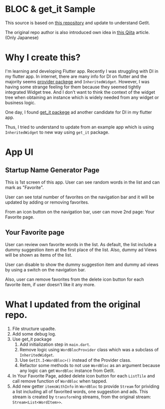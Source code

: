 # BLOC & get_it Sample

This source is based on [this repository](https://github.com/sensuikan1973/Flutter_RxDart_GetStarted) and update to understand GetIt.

The original repo author is also introduced own idea in [this Qiita](https://qiita.com/sensuikan1973/items/64f1a6235bd8ecaf9067) article. (Only Japanese)


# Why I create this?

I'm learning and developing Flutter app. Recently I was struggling with DI in my flutter app. In internet, there are many info for DI on flutter and the majority seems [provider packege](https://pub.dev/packages/provider) and `InheritedWidget`. However, I was having some strange feeling for them because they seemed tightly integrated Widget tree. And I don't want to think the context of the widget tree when obtaining an instance which is widely needed from any widget or business logic.

One day, I found [get_it packege](https://pub.dev/packages/get_it) ad another candidate for DI in my flutter app.

Thus, I tried to understand to update from an example app which is using `InheritedWidget` to new way using `get_it` package.

# App UI

## Startup Name Generator Page
This is 1st screen of this app. User can see random words in the list and can mark as "Favorite".

User can see total number of favorites on the navigation bar and it will be updated by adding or removing favorites.

From an icon button on the navigation bar, user can move 2nd page: Your Favorite page.

## Your Favorite page
User can review own favorite words in the list.
As default, the list include a dummy suggestion item at the first place of the list. Also, dummy ad Views will be shown as items of the list.

User can disable to show the dummy suggestion item and dummy ad views by using a switch on the navigation bar.

Also, user can remove favorites from the delete icon button for each favorite item, if user doesn't like it any more.

# What I updated from the original repo.
1. File structure upadte.
1. Add some debug log.
1. Use get_it package
    1. Add initialization step in `main.dart`.
    1. Remove logic using `WordBlocProvider` class which was a subclass of `InheritedWidget`.
    1. Use `GetIt.I<WordBloc>()` instead of the Provider class.
    1. Refactor some methods to not use `WordBloc` as an argument because any logic can get `WordBloc` instance from GetIt.
1. In Your Favorite Page, added delete icon button for each `ListTile` and call remove function of `WordBloc` when tapped.
1. Add new getter `itemsWithInfo` in `WordBloc` to provide `Stream` for prividing a list including all of favorited words, one suggestion and ads. This stream is created by `transform`ing streams, from the original stream: `Stream<List<WordItem>>`.

